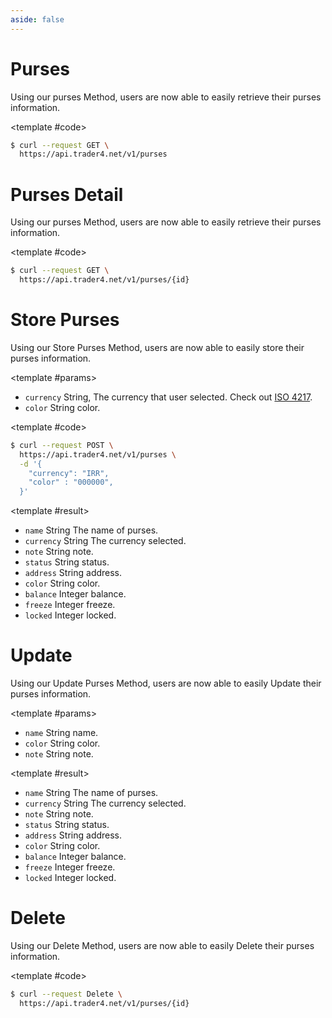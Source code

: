 ```yaml
---
aside: false
---
```


<!--@include: /partials/libraries.md-->

<CodeBox lang="Restful" method="GET" endpoint="/v1/purses">

# Purses

Using our purses Method, users are now able to easily retrieve their purses information.

<!--@include: /partials/authorization.md-->

<template #code>

```bash
$ curl --request GET \
  https://api.trader4.net/v1/purses
```

</template>

</CodeBox>

<Response jfile="v1/purses/get" >
<template #result>

- `name` <span>String</span> The name of purses.
- `currency` <span>String</span> The currency selected.
- `note` <span>String</span> note.
- `status` <span>String</span> status.
- `address` <span>String</span> address.
- `color` <span>String</span> color.
- `balance` <span>Integer</span> balance.
- `freeze` <span>Integer</span> freeze.
- `locked` <span>Integer</span> locked.

</template>
</Response>


<CodeBox lang="Restful" method="GET" endpoint="/v1/purses/{id}">

# Purses Detail

Using our purses Method, users are now able to easily retrieve their purses information.

<!--@include: /partials/authorization.md-->

<template #code>

```bash
$ curl --request GET \
  https://api.trader4.net/v1/purses/{id}
```

</template>

</CodeBox>

<Response jfile="v1/purses/get" >
<template #result>

- `name` <span>String</span> The name of purses.
- `currency` <span>String</span> The currency selected.
- `note` <span>String</span> note.
- `status` <span>String</span> status.
- `address` <span>String</span> address.
- `color` <span>String</span> color.
- `balance` <span>Integer</span> balance.
- `freeze` <span>Integer</span> freeze.
- `locked` <span>Integer</span> locked.

</template>
</Response>



<CodeBox lang="Restful" method="POST" endpoint="/v1/purses">


# Store Purses

Using our Store Purses Method, users are now able to easily store their purses information.


<template #params>

- `currency` <span>String</span>, The currency that user selected. Check out [ISO 4217](https://www.iso.org/iso-4217-currency-codes.html).
- `color` <span>String</span> color.

</template>

<template #code>

```bash
$ curl --request POST \
  https://api.trader4.net/v1/purses \
  -d '{
    "currency": "IRR",
    "color" : "000000",
  }'
```

</template>

</CodeBox>

<Response jfile="v1/purses/get" >

<template #result>

- `name` <span>String</span> The name of purses.
- `currency` <span>String</span> The currency selected.
- `note` <span>String</span> note.
- `status` <span>String</span> status.
- `address` <span>String</span> address.
- `color` <span>String</span> color.
- `balance` <span>Integer</span> balance.
- `freeze` <span>Integer</span> freeze.
- `locked` <span>Integer</span> locked.

</template>

</Response>




<CodeBox lang="Restful" method="PUT" endpoint="/v1/purses/{id}">

# Update

Using our Update Purses Method, users are now able to easily Update their purses information.

<template #params>

- `name` <span>String</span> name.
- `color` <span>String</span> color.
- `note` <span>String</span> note.

</template>
<template #code>

```bash
$ curl --request PUT \
  https://api.trader4.net/v1/purses/{id}
  -d '{
    "name"  : "trader4",
    "color" : "000000",
    "note"  : "test"    
  }'
  
```

</template>

</CodeBox>

<Response jfile="v1/purses/update" >

<template #result>

- `name` <span>String</span> The name of purses.
- `currency` <span>String</span> The currency selected.
- `note` <span>String</span> note.
- `status` <span>String</span> status.
- `address` <span>String</span> address.
- `color` <span>String</span> color.
- `balance` <span>Integer</span> balance.
- `freeze` <span>Integer</span> freeze.
- `locked` <span>Integer</span> locked.



</template>

</Response>



<CodeBox lang="Restful" method="Delete" endpoint="/v1/purses/{id}">

# Delete

Using our Delete Method, users are now able to easily Delete their purses information.

<!--@include: /partials/authorization.md-->

<template #code>

```bash
$ curl --request Delete \
  https://api.trader4.net/v1/purses/{id}
```

</template>

</CodeBox>

<Response jfile="v1/purses/delete" >
<template #result>


</template>
</Response>


